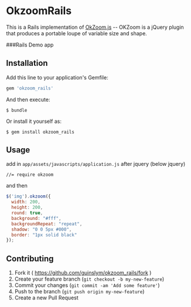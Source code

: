 # OkzoomRails

This is a Rails implementation of [OkZoom.js](https://github.com/okfocus/okzoom) -- OKZoom is a jQuery plugin that produces a portable loupe of variable size and shape.

###Rails Demo app


## Installation

Add this line to your application's Gemfile:

```ruby
gem 'okzoom_rails'
```

And then execute:

    $ bundle

Or install it yourself as:

    $ gem install okzoom_rails

## Usage
add in `app/assets/javascripts/application.js` after jquery (below jquery)

	//= require okzoom

and then

```javascript
$('img').okzoom({
  width: 200,
  height: 200,
  round: true,
  background: "#fff",
  backgroundRepeat: "repeat",
  shadow: "0 0 5px #000",
  border: "1px solid black"
});
```

## Contributing

1. Fork it ( https://github.com/guinslym/okzoom_rails/fork )
2. Create your feature branch (`git checkout -b my-new-feature`)
3. Commit your changes (`git commit -am 'Add some feature'`)
4. Push to the branch (`git push origin my-new-feature`)
5. Create a new Pull Request
